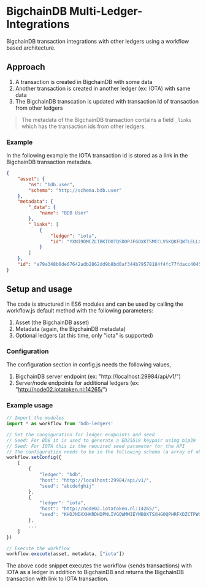 # BigchainDB Multi-Ledger-Integrations

BigchainDB transaction integrations with other ledgers using a workflow based architecture.

## Approach

1. A transaction is created in BigchainDB with some data
1. Another transaction is created in another ledger (ex: IOTA) with same data
1. The BigchainDB transcation is updated with transaction Id of transaction from other ledgers

> The metadata of the BigchainDB transaction contains a field `_links` which has the transaction ids from other ledgers.

### Example

In the following example the IOTA transaction id is stored as a link in the BigchainDB transaction metadata.

```json
{
    "asset": {
        "ns": "bdb.user",
        "schema": "http://schema.bdb.user"
    },
    "metadata": {
        "_data": {
            "name": "BDB User"
        },
        "_links": [
            {
                "ledger": "iota",
                "id": "YXNI9DMCZLTBKTOOTQSDOPJFGOXKTSMCCLVSKQKFQWTLELLXCFDBJXBOJEBGWENPQ9WTFAY9QMHF99999"
            }
        ]
    },
    "id": "a79a348b6de67642adb2862dd9b8bd0af344b79578184f4fc77fdacc40451e9c"
}

```

## Setup and usage

The code is structured in ES6 modules and can be used by calling the workflow.js default method with the following parameters:

1. Asset (the BigchainDB asset)
1. Metadata (again, the BigchainDB metadata)
1. Optional ledgers (at this time, only "iota" is supported)

### Configuration

The configuration section in config.js needs the following values,

1. BigchainDB server endpoint (ex: "http://localhost:29984/api/v1/")
1. Server/node endpoints for additional ledgers (ex: "http://node02.iotatoken.nl:14265/")

### Example usage

```js
// Import the modules
import * as workflow from 'bdb-ledgers'

// Set the congiguration for ledger endpoints and seed
// Seed: For BDB it is used to generate a ED25519 keypair using bip39
// Seed: For IOTA this is the required seed parameter for the API
// The configuration needs to be in the following schema (a array of objects with 3 fields as defined below)
workflow.setConfig({
    [
        {
            "ledger": "bdb",
            "host": "http://localhost:29984/api/v1/",
            "seed": "abcdefghij"
        },
        {
            "ledger": "iota",
            "host": "http://node02.iotatoken.nl:14265/",
            "seed": "KHDJNDXXHKRDHDPNLIVGQWMMIEYMBOXTSXHGOQPHRFXDZCTPWGXGBEIFBKBCUZMULPMRNLATQCTIUCINM"
        },
        ...
    ]
})

// Execute the workflow
workflow.execute(asset, metadata, ["iota"])
```

The above code snippet executes the workflow (sends transactions) with IOTA as a ledger in addition to BigchainDB and returns the BigchainDB transaction with link to IOTA transaction.